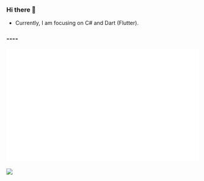 ### Hi there 👋

- Currently, I am focusing on C# and Dart (Flutter).
<!--
**princ3od/princ3od** is a ✨ _special_ ✨ repository because its `README.md` (this file) appears on your GitHub profile.

Here are some ideas to get you started:

- 🔭 I’m currently working on ...
- 🌱 I’m currently learning ...
- 👯 I’m looking to collaborate on ...
- 🤔 I’m looking for help with ...
- 💬 Ask me about ...
- 📫 How to reach me: ...
- 😄 Pronouns: ...
- ⚡ Fun fact: ...
-->
### ----
<p align="left">
  <img src="https://raw.githubusercontent.com/princ3od/my-stats/master/generated/languages.svg"></img>
  <br></br>
  <img src="https://github-readme-stats.vercel.app/api?username=princ3od&show_icons=true&count_private=true&theme=graywhite"></img>
</p>

